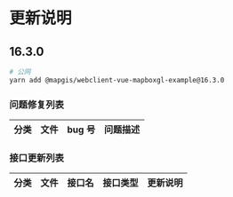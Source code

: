 # 更新说明

## 16.3.0

```sh
# 公网
yarn add @mapgis/webclient-vue-mapboxgl-example@16.3.0
```

### 问题修复列表

| 分类 | 文件 | bug 号 | 问题描述 |
| ---- | ---- | ------ | -------- |

### 接口更新列表

| 分类 | 文件 | 接口名 | 接口类型 | 更新说明 |
| ---- | ---- | ------ | -------- | -------- |
